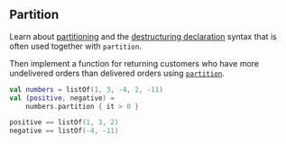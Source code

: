 ## Partition

Learn about [partitioning](https://kotlinlang.org/docs/collection-filtering.html#partition)
and the [destructuring declaration](https://kotlinlang.org/docs/destructuring-declarations.html)
syntax that is often used together with `partition`.

Then implement a function for returning customers who have more undelivered orders
than delivered orders using
[`partition`](https://kotlinlang.org/api/latest/jvm/stdlib/kotlin.collections/partition.html).

```kotlin
val numbers = listOf(1, 3, -4, 2, -11)
val (positive, negative) =
    numbers.partition { it > 0 }

positive == listOf(1, 3, 2)
negative == listOf(-4, -11)
```
